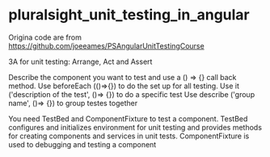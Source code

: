 # pluralsight_unit_testing_in_angular
Origina code are from https://github.com/joeeames/PSAngularUnitTestingCourse

3A for unit testing: Arrange, Act and Assert

Describe the component you want to test and use a () => {} call back method.
Use beforeEach (()=>{}) to do the set up for all testing.
Use it ('description of the test', ()=> {}) to do a specific test
Use describe ('group name', ()=> {}) to group testes together

You need TestBed and ComponentFixture to test a component.
TestBed configures and initializes environment for unit testing and provides methods for creating components and services in unit tests.
ComponentFixture is used to debugging and testing a component
